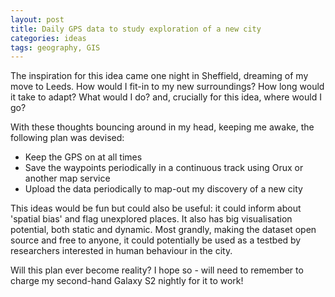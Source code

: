 ```yaml
---
layout: post
title: Daily GPS data to study exploration of a new city
categories: ideas
tags: geography, GIS
---
```

The inspiration for this idea came one night in Sheffield, dreaming of my move to Leeds. How would I fit-in to my new surroundings? How long would it take to adapt? What would I do? and, crucially for this idea, where would I go?

With these thoughts bouncing around in my head, keeping me awake, the following plan was devised:

- Keep the GPS on at all times
- Save the waypoints periodically in a continuous track using Orux or another map service
- Upload the data periodically to map-out my discovery of a new city

This ideas would be fun but could also be useful: it could inform about 'spatial bias' and flag unexplored places. It also has big visualisation potential, both static and dynamic. Most grandly, making the dataset open source and free to anyone, it could potentially be used as a testbed by researchers interested in human behaviour in the city. 

Will this plan ever become reality? I hope so - will need to remember to charge my second-hand Galaxy S2 nightly for it to work!

